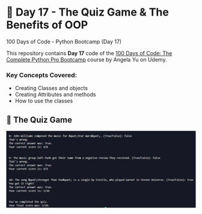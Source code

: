 # 🚀 Day 17 - The Quiz Game & The Benefits of OOP
100 Days of Code - Python Bootcamp (Day 17)

This repository contains **Day 17** code of the [100 Days of Code: The Complete Python Pro Bootcamp](https://www.udemy.com/course/100-days-of-code/?couponCode=KEEPLEARNINGBR) course by Angela Yu on Udemy.

### Key Concepts Covered:
- Creating Classes and objects
- Creating Attributes and methods
- How to use the classes

## 🎯 The Quiz Game
![game](sample_game.jpg)
